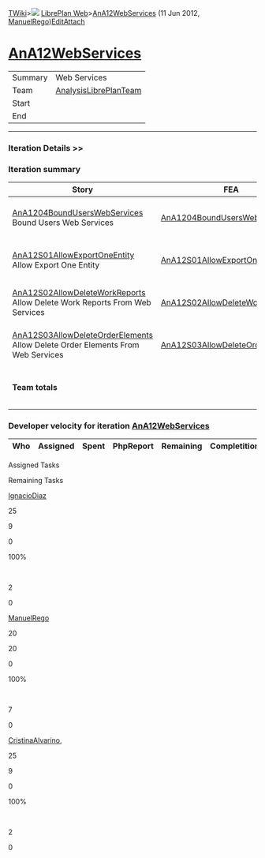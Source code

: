 [TWiki](/twiki/Main/WebHome)&gt;![](/twiki/TWiki/TWikiDocGraphics/web-bg-small.gif) [LibrePlan Web](/twiki/LibrePlan/WebHome)&gt;[AnA12WebServices](http://wiki.libreplan-enterprise.com/twiki/LibrePlan/AnA12WebServices "Topic revision: 3 (11 Jun 2012 - 09:59:23)") (11 Jun 2012, [ManuelRego](/twiki/Main/ManuelRego))[Edit](http://wiki.libreplan-enterprise.com/twiki/bin/edit/LibrePlan/AnA12WebServices?t=1520337855 "Edit this topic text")[Attach](/twiki/bin/attach/LibrePlan/AnA12WebServices "Attach an image or document to this topic")

 [AnA12WebServices](/twiki/LibrePlan/AnA12WebServices)
==================================================================================================



|         |                                                                          |
|---------|--------------------------------------------------------------------------|
| Summary | Web Services                                                             |
| Team    | [AnalysisLibrePlanTeam](/twiki/LibrePlan/AnalysisLibrePlanTeam) |
| Start   |                                                                          |
| End     |                                                                          |

------------------------------------------------------------------------

[](/twiki/LibrePlan)

### Iteration Details &gt;&gt;

###  Iteration summary

<table>
<colgroup>
<col width="8%" />
<col width="8%" />
<col width="8%" />
<col width="8%" />
<col width="8%" />
<col width="8%" />
<col width="8%" />
<col width="8%" />
<col width="8%" />
<col width="8%" />
<col width="8%" />
<col width="8%" />
</colgroup>
<thead>
<tr class="header">
<th>Story</th>
<th>FEA</th>
<th>Estimate</th>
<th>Spent</th>
<th>PhpReport</th>
<th>ToDo</th>
<th>Progress</th>
<th>Done</th>
<th>Overrun</th>
<th>Completion</th>
<th>Developer</th>
<th>Reviewer</th>
</tr>
</thead>
<tbody>
<tr class="odd">
<td><a href="/twiki/LibrePlan/AnA1204BoundUsersWebServices">AnA1204BoundUsersWebServices</a><br />
Bound Users Web Services</td>
<td><a href="/twiki/LibrePlan/AnA1204BoundUsersWebServices">AnA1204BoundUsersWebServices</a></td>
<td><strong>3</strong></td>
<td><strong>3</strong></td>
<td><strong>0</strong></td>
<td><strong>0</strong></td>
<td><table>
<tbody>
<tr class="odd">
<td><img src="/twiki/TWiki/SmiliesPlugin/smile.gif" title="smile" alt="smile" /></td>
</tr>
</tbody>
</table></td>
<td>100%</td>
<td>0%</td>
<td>Acceptance</td>
<td><a href="/twiki/Main/ManuelRego">ManuelRego</a></td>
<td><a href="/twiki/Main/ManuelRego">ManuelRego</a></td>
</tr>
<tr class="even">
<td><a href="/twiki/LibrePlan/AnA12S01AllowExportOneEntity">AnA12S01AllowExportOneEntity</a><br />
Allow Export One Entity</td>
<td><a href="/twiki/LibrePlan/AnA12S01AllowExportOneEntity">AnA12S01AllowExportOneEntity</a></td>
<td><strong>30</strong></td>
<td><strong>14</strong></td>
<td><strong>0</strong></td>
<td><strong>0</strong></td>
<td><table>
<tbody>
<tr class="odd">
<td><img src="/twiki/TWiki/SmiliesPlugin/smile.gif" title="smile" alt="smile" /></td>
</tr>
</tbody>
</table></td>
<td>100%</td>
<td>-53%</td>
<td>Acceptance</td>
<td><a href="/twiki/Main/CristinaAlvarino">CristinaAlvarino</a>, <a href="/twiki/Main/IgnacioDiaz">IgnacioDiaz</a> <a href="/twiki/Main/ManuelRego">ManuelRego</a></td>
<td><a href="/twiki/Main/ManuelRego">ManuelRego</a></td>
</tr>
<tr class="odd">
<td><a href="/twiki/LibrePlan/AnA12S02AllowDeleteWorkReports">AnA12S02AllowDeleteWorkReports</a><br />
Allow Delete Work Reports From Web Services</td>
<td><a href="/twiki/LibrePlan/AnA12S02AllowDeleteWorkReports">AnA12S02AllowDeleteWorkReports</a></td>
<td><strong>5</strong></td>
<td><strong>5</strong></td>
<td><strong>0</strong></td>
<td><strong>0</strong></td>
<td><table>
<tbody>
<tr class="odd">
<td><img src="/twiki/TWiki/SmiliesPlugin/smile.gif" title="smile" alt="smile" /></td>
</tr>
</tbody>
</table></td>
<td>100%</td>
<td>0%</td>
<td>Acceptance</td>
<td><a href="/twiki/Main/ManuelRego">ManuelRego</a></td>
<td><a href="/twiki/Main/ManuelRego">ManuelRego</a></td>
</tr>
<tr class="even">
<td><a href="/twiki/LibrePlan/AnA12S03AllowDeleteOrderElements">AnA12S03AllowDeleteOrderElements</a><br />
Allow Delete Order Elements From Web Services</td>
<td><a href="/twiki/LibrePlan/AnA12S03AllowDeleteOrderElements">AnA12S03AllowDeleteOrderElements</a></td>
<td><strong>7</strong></td>
<td><strong>7</strong></td>
<td><strong>0</strong></td>
<td><strong>0</strong></td>
<td><table>
<tbody>
<tr class="odd">
<td><img src="/twiki/TWiki/SmiliesPlugin/smile.gif" title="smile" alt="smile" /></td>
</tr>
</tbody>
</table></td>
<td>100%</td>
<td>0%</td>
<td>Acceptance</td>
<td><a href="/twiki/Main/ManuelRego">ManuelRego</a></td>
<td><a href="/twiki/Main/ManuelRego">ManuelRego</a></td>
</tr>
<tr class="odd">
<td><strong>Team totals</strong></td>
<td> </td>
<td><strong>45</strong></td>
<td><strong>29</strong></td>
<td><strong>0</strong></td>
<td><strong>0</strong></td>
<td><table>
<tbody>
<tr class="odd">
<td><img src="/twiki/TWiki/SmiliesPlugin/smile.gif" title="smile" alt="smile" /></td>
</tr>
</tbody>
</table></td>
<td>100%</td>
<td>-35%</td>
<td> </td>
<td> </td>
<td> </td>
</tr>
</tbody>
</table>

###  Developer velocity for iteration [AnA12WebServices](/twiki/LibrePlan/AnA12WebServices)

| Who | Assigned | Spent | PhpReport | Remaining | Completition |     |
|-----|----------|-------|-----------|-----------|--------------|-----|

Assigned Tasks

Remaining Tasks

[IgnacioDiaz](/twiki/Main/IgnacioDiaz)

25

9

0

100%

 

2

0

[ManuelRego](/twiki/Main/ManuelRego)

20

20

0

100%

 

7

0

[CristinaAlvarino](/twiki/Main/CristinaAlvarino),

25

9

0

100%

 

2

0

